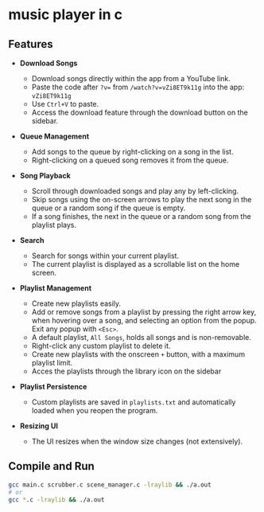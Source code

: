 # music player in c

## Features

- **Download Songs**
  - Download songs directly within the app from a YouTube link.
  - Paste the code after `?v=` from `/watch?v=vZi8ET9k11g` into the app: `vZi8ET9k11g`
  - Use `Ctrl+V` to paste.
  - Access the download feature through the download button on the sidebar.

- **Queue Management**
  - Add songs to the queue by right-clicking on a song in the list.
  - Right-clicking on a queued song removes it from the queue.

- **Song Playback**
  - Scroll through downloaded songs and play any by left-clicking.
  - Skip songs using the on-screen arrows to play the next song in the queue or a random song if the queue is empty.
  - If a song finishes, the next in the queue or a random song from the playlist plays.

- **Search**
  - Search for songs within your current playlist.
  - The current playlist is displayed as a scrollable list on the home screen.

- **Playlist Management**
  - Create new playlists easily.
  - Add or remove songs from a playlist by pressing the right arrow key, when hovering over a song, and selecting an option from the popup. Exit any popup with `<Esc>`.
  - A default playlist, `All Songs`, holds all songs and is non-removable.
  - Right-click any custom playlist to delete it.
  - Create new playlists with the onscreen `+` button, with a maximum playlist limit.
  - Acces the playlists through the library icon on the sidebar

- **Playlist Persistence**
  - Custom playlists are saved in `playlists.txt` and automatically loaded when you reopen the program.

- **Resizing UI**
  - The UI resizes when the window size changes (not extensively).

## Compile and Run

```bash
gcc main.c scrubber.c scene_manager.c -lraylib && ./a.out
# or
gcc *.c -lraylib && ./a.out
```
